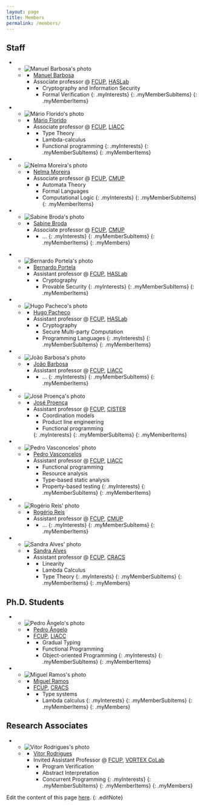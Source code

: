 ```yaml
---
layout: page
title: Members
permalink: /members/
---
```


<h2>Staff</h2>

<!-- Associate professors -->

  - 
    + ![Manuel Barbosa's photo](../assets/img/photos/mbb.jpg)
    + <a></a>
      * [Manuel Barbosa](http://www.dcc.fc.up.pt/~mbb/)
      * Associate professor @ [FCUP](https://fc.up.pt), [HASLab](...)
      * <a></a>
        + Cryptography and Information Security
        + Formal Verification
        {: .myInterests}
      {: .myMemberSubItems}
    {: .myMemberItems}
  - 
    + ![Mário Florido's photo](../assets/img/photos/amf.jpg)
    + <a></a>
      * [Mário Florido](https://liacc.fe.up.pt/member/amf)
      * Associate professor @ [FCUP](https://fc.up.pt), [LIACC](https://www.dcc.fc.up.pt/site/investigacao/liacc)
      * <a></a>
        + Type Theory
        + Lambda-calculus
        + Functional programming
        {: .myInterests}
      {: .myMemberSubItems}
    {: .myMemberItems}
  - 
    + ![Nelma Moreira's photo](../assets/img/photos/nam.jpg)
    + <a></a>
      * [Nelma Moreira](https://www.dcc.fc.up.pt/~nam/)
      * Associate professor @ [FCUP](https://fc.up.pt), [CMUP](https://www.dcc.fc.up.pt/site/investigacao/cmup)
      * <a></a>
        + Automata Theory
        + Formal Languages
        + Computational Logic
        {: .myInterests}
      {: .myMemberSubItems}
    {: .myMemberItems}
  - 
    + ![Sabine Broda's photo](../assets/img/photos/sbb.jpg)
    + <a></a>
      * [Sabine Broda](https://sigarra.up.pt/fcup/pt/func_geral.FormView?P_CODIGO=203090)
      * Associate professor @ [FCUP](https://fc.up.pt), [CMUP](https://www.dcc.fc.up.pt/site/investigacao/cmup)
      * <a></a>
        + ...
        {: .myInterests}
      {: .myMemberSubItems}
    {: .myMemberItems}
  {: .myMembers}


<!-- Assistant professors -->

  - 
    + ![Bernardo Portela's photo](../assets/img/photos/bp.jpg)
    + <a></a>
      * [Bernardo Portela](https://bernardoportela.github.io)
      * Assistant professor @ [FCUP](https://fc.up.pt), [HASLab](...)
      * <a></a>
        + Cryptography
        + Provable Security
        {: .myInterests}
      {: .myMemberSubItems}
    {: .myMemberItems}
  - 
    + ![Hugo Pacheco's photo](../assets/img/photos/hp.jpg)
    + <a></a>
      * [Hugo Pacheco](https://www.dcc.fc.up.pt/~hpacheco/)
      * Assistant professor @ [FCUP](https://fc.up.pt), [HASLab](...)
      * <a></a>
        + Cryptography
        + Secure Multi-party Computation
        + Programming Languages
        {: .myInterests}
      {: .myMemberSubItems}
    {: .myMemberItems}
  - 
    + ![João Barbosa's photo](../assets/img/photos/jb.jpg)
    + <a></a>
      * [João Barbosa](https://sigarra.up.pt/fcup/pt/func_geral.FormView?P_CODIGO=565525)
      * Assistant professor @ [FCUP](https://fc.up.pt), [LIACC](https://www.dcc.fc.up.pt/site/investigacao/liacc)
      * <a></a>
        + ...
        {: .myInterests}
      {: .myMemberSubItems}
    {: .myMemberItems}
  - 
    + ![José Proença's photo](../assets/img/photos/jp.jpg)
    + <a></a>
      * [José Proença](https://jose.proenca.org)
      * Assistant professor @ [FCUP](https://fc.up.pt), [CISTER](https://cister-labs.pt)
      * <a></a>
        <!-- + Software engineering -->
        + Coordination models
        + Product line engineering
        + Functional programming
        <!-- + Programming in Scala -->
        {: .myInterests}
      {: .myMemberSubItems}
    {: .myMemberItems}
  - 
    + ![Pedro Vasconcelos' photo](../assets/img/photos/pv.jpg)
    + <a></a>
      * [Pedro Vasconcelos](https://www.dcc.fc.up.pt/~pbv/index_en.html)
      * Assistant professor @ [FCUP](https://fc.up.pt), [LIACC](https://www.dcc.fc.up.pt/site/investigacao/liacc)
      * <a></a>
        + Functional programming
        + Resource analysis
        + Type-based static analysis
        + Property-based testing
        {: .myInterests}
      {: .myMemberSubItems}
    {: .myMemberItems}
  - 
    + ![Rogério Reis' photo](../assets/img/photos/rvr.jpg)
    + <a></a>
      * [Rogério Reis](https://www.dcc.fc.up.pt/~rvr/)
      * Assistant professor @ [FCUP](https://fc.up.pt), [CMUP](https://www.dcc.fc.up.pt/site/investigacao/cmup)
      * <a></a>
        + ...
        {: .myInterests}
      {: .myMemberSubItems}
    {: .myMemberItems}
  - 
    + ![Sandra Alves' photo](../assets/img/photos/sa.jpg)
    + <a></a>
      * [Sandra Alves](http://www.dcc.fc.up.pt/~sandra/)
      * Assistant professor @ [FCUP](https://fc.up.pt), [CRACS](https://www.inesctec.pt/en/centres/cracs)
      * <a></a>
        + Linearity
        + Lambda Calculus
        + Type Theory
        {: .myInterests}
      {: .myMemberSubItems}
    {: .myMemberItems}
  {: .myMembers}




## Ph.D. Students

  - 
    + ![Pedro Ângelo's photo](../assets/img/photos/pa.jpg)
    + <a></a>
      * [Pedro Ângelo](https://pedroangelo.github.io)
      * [FCUP](https://fc.up.pt), [LIACC](https://www.dcc.fc.up.pt/site/investigacao/liacc)
      * <a></a>
        + Gradual Typing
        + Functional Programming
        + Object-oriented Programming
        {: .myInterests}
      {: .myMemberSubItems}
    {: .myMemberItems}
  - 
    + ![Miguel Ramos's photo](../assets/img/photos/mr.jpg)
    + <a></a>
      * [Miguel Ramos](https://boilnkettle.github.io)
      * [FCUP](https://fc.up.pt), [CRACS](https://www.inesctec.pt/en/centres/cracs)
      * <a></a>
        + Type systems
        + Lambda calculus
        {: .myInterests}
      {: .myMemberSubItems}
    {: .myMemberItems}
  {: .myMembers}



## Research Associates

  - 
    + ![Vitor Rodrigues's photo](../assets/img/photos/vr.jpg)
    + <a></a>
      * [Vitor Rodrigues](https://sigarra.up.pt/fcup/en/FUNC_GERAL.FORMVIEW?P_CODIGO=683119)
      * Invited Assistant Professor @ [FCUP](https://fc.up.pt), [VORTEX CoLab](http://vortex-colab.com/)
      * <a></a>
        + Program Verification
        + Abstract Interpretation
        + Concurrent Programming
        {: .myInterests}
      {: .myMemberSubItems}
    {: .myMemberItems}
  {: .myMembers}




Edit the content of this page [here](https://github.com/FM-DCC/fm-dcc.github.io/blob/main/members.md).
{: .editNote}
